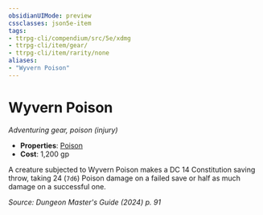 ```yaml
---
obsidianUIMode: preview
cssclasses: json5e-item
tags:
- ttrpg-cli/compendium/src/5e/xdmg
- ttrpg-cli/item/gear/
- ttrpg-cli/item/rarity/none
aliases: 
- "Wyvern Poison"
---
```

# Wyvern Poison
*Adventuring gear, poison (injury)*  

- **Properties**: [Poison](item-properties.md#Poison)
- **Cost**: 1,200 gp

A creature subjected to Wyvern Poison makes a DC 14 Constitution saving throw, taking 24 (`7d6`) Poison damage on a failed save or half as much damage on a successful one.

*Source: Dungeon Master's Guide (2024) p. 91*